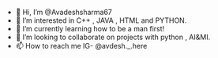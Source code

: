 - 👋 Hi, I’m @Avadeshsharma67
- 👀 I’m interested in C++ , JAVA , HTML and PYTHON.
- 🌱 I’m currently learning how to be a man first! 
- 💞️ I’m looking to collaborate on projects with python , AI&MI.
- 📫 How to reach me IG- @avdesh._.here

<!---
Avadeshsharma67/Avadeshsharma67 is a ✨ special ✨ repository because its `README.md` (this file) appears on your GitHub profile.
You can click the Preview link to take a look at your changes.
--->
